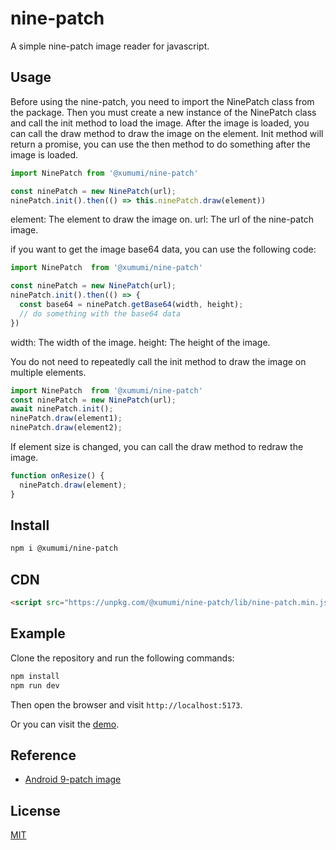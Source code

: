 # nine-patch
A simple nine-patch image reader for javascript.

## Usage
Before using the nine-patch, you need to import the NinePatch class from the package. 
Then you must create a new instance of the NinePatch class and call the init method to load the image. 
After the image is loaded, you can call the draw method to draw the image on the element.
Init method will return a promise, you can use the then method to do something after the image is loaded.
```javascript
import NinePatch from '@xumumi/nine-patch'

const ninePatch = new NinePatch(url);
ninePatch.init().then(() => this.ninePatch.draw(element))
```
element: The element to draw the image on.
url: The url of the nine-patch image.

if you want to get the image base64 data, you can use the following code:
```javascript
import NinePatch  from '@xumumi/nine-patch'

const ninePatch = new NinePatch(url);
ninePatch.init().then(() => {
  const base64 = ninePatch.getBase64(width, height);
  // do something with the base64 data
})
```
width: The width of the image.
height: The height of the image.

You do not need to repeatedly call the init method to draw the image on multiple elements.
```javascript
import NinePatch  from '@xumumi/nine-patch'
const ninePatch = new NinePatch(url);
await ninePatch.init();
ninePatch.draw(element1);
ninePatch.draw(element2);
```

If element size is changed, you can call the draw method to redraw the image.
```javascript
function onResize() {
  ninePatch.draw(element);
}
```

## Install
```bash
npm i @xumumi/nine-patch
```

## CDN
```html
<script src="https://unpkg.com/@xumumi/nine-patch/lib/nine-patch.min.js"></script>
```

## Example
Clone the repository and run the following commands:
```bash
npm install
npm run dev
```
Then open the browser and visit `http://localhost:5173`.

Or you can visit the [demo](https://codepen.io/XUMUMI/full/bGJMvqJ).

## Reference
- [Android 9-patch image](https://developer.android.com/guide/topics/graphics/drawables#nine-patch)

## License
[MIT](https://opensource.org/licenses/MIT)
